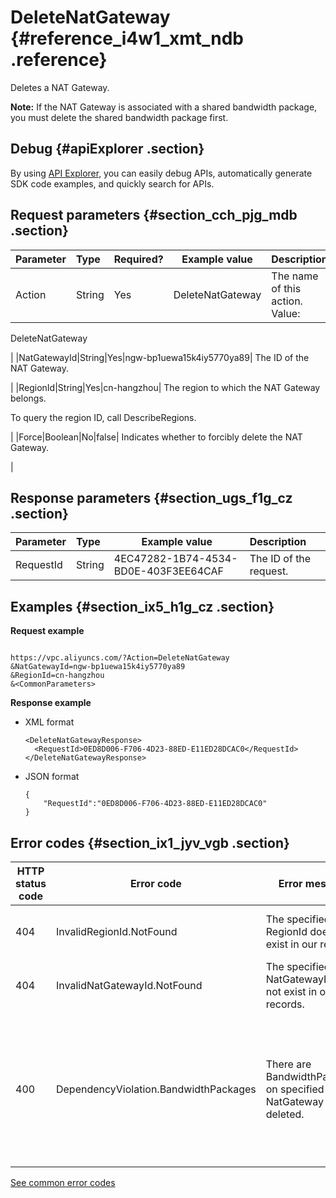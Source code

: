 # DeleteNatGateway {#reference_i4w1_xmt_ndb .reference}

Deletes a NAT Gateway.

**Note:** If the NAT Gateway is associated with a shared bandwidth package, you must delete the shared bandwidth package first.

## Debug {#apiExplorer .section}

By using [API Explorer](https://api.aliyun.com/#product=Vpc&api=DescribeVpcAttribute), you can easily debug APIs, automatically generate SDK code examples, and quickly search for APIs.

## Request parameters {#section_cch_pjg_mdb .section}

|Parameter|Type|Required?|Example value|Description|
|:--------|:---|:--------|-------------|:----------|
|Action|String|Yes|DeleteNatGateway| The name of this action. Value:

 DeleteNatGateway

 |
|NatGatewayId|String|Yes|ngw-bp1uewa15k4iy5770ya89| The ID of the NAT Gateway.

 |
|RegionId|String|Yes|cn-hangzhou| The region to which the NAT Gateway belongs.

 To query the region ID, call DescribeRegions.

 |
|Force|Boolean|No|false| Indicates whether to forcibly delete the NAT Gateway.

 |

## Response parameters {#section_ugs_f1g_cz .section}

|Parameter|Type|Example value|Description|
|:--------|:---|-------------|:----------|
|RequestId|String|4EC47282-1B74-4534-BD0E-403F3EE64CAF|The ID of the request.|

## Examples {#section_ix5_h1g_cz .section}

**Request example**

``` {#createVPCpub}

https://vpc.aliyuncs.com/?Action=DeleteNatGateway
&NatGatewayId=ngw-bp1uewa15k4iy5770ya89
&RegionId=cn-hangzhou
&<CommonParameters>

```

**Response example**

-   XML format

    ```
    <DeleteNatGatewayResponse>
      <RequestId>0ED8D006-F706-4D23-88ED-E11ED28DCAC0</RequestId>
    </DeleteNatGatewayResponse>
    
    ```

-   JSON format

    ```
    {
    	"RequestId":"0ED8D006-F706-4D23-88ED-E11ED28DCAC0"
    }
    ```


## Error codes {#section_ix1_jyv_vgb .section}

|HTTP status code|Error code|Error message|Description|
|----------------|----------|-------------|-----------|
|404|InvalidRegionId.NotFound|The specified RegionId does not exist in our records.|The specified region ID does not exist.|
|404|InvalidNatGatewayId.NotFound|The specified NatGatewayId does not exist in our records.|The specified NatGatewayId does not exist.|
|400|DependencyViolation.BandwidthPackages|There are BandwidthPackages on specified NatGateway not deleted.|The NAT Gateway is associated with one or more shared bandwidth packages. Delete all shared bandwidth packages first.|

[See common error codes](https://error-center.aliyun.com/status/product/Vpc)

